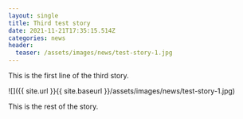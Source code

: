 ```yaml
---
layout: single
title: Third test story
date: 2021-11-21T17:35:15.514Z
categories: news
header:
  teaser: /assets/images/news/test-story-1.jpg
---
```

This is the first line of the third story.

!\[]({{ site.url }}{{ site.baseurl }}/assets/images/news/test-story-1.jpg)

This is the rest of the story.